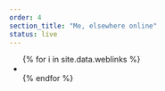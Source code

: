```yaml
---
order: 4
section_title: "Me, elsewhere online"
status: live
---
```


<div class="flex justify-center">
    <ul class="flex items-center justify-center space-x-4 text-5xl my-1">
        {% for i in site.data.weblinks %}
        <li>
            <a href="{{ i.url }}">
                <i class="bi bi-{{ i.icon }}"></i>
            </a>
        </li>
        {% endfor %}
    </ul>
</div>